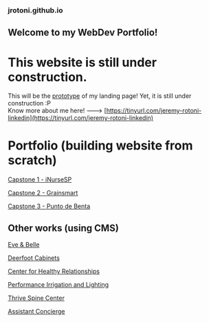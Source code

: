 ### jrotoni.github.io
## Welcome to my WebDev Portfolio!
# This website is still under construction.
This will be the [prototype](https://jrotoni.github.io/b3nc-rotoni-jeremy/mod00-01/) of my landing page! Yet, it is still under construction :P  
Know more about me here! ---> [https://tinyurl.com/jeremy-rotoni-linkedin](https://tinyurl.com/jeremy-rotoni-linkedin)

# Portfolio (building website from scratch)
[Capstone 1 - iNurseSP](https://jrotoni.github.io/b3nc-rotoni-jeremy/csp1/)

[Capstone 2 - Grainsmart](https://grainsmart.000webhostapp.com)

[Capstone 3 - Punto de Benta](https://puntodebenta.000webhostapp.com/)

## Other works (using CMS)
[Eve & Belle](http://www.eveandbelle.com/)

[Deerfoot Cabinets](http://deerfoot.blendmodedigital.com/)

[Center for Healthy Relationships](https://centerforhealthyrelationshipsla.org/)

[Performance Irrigation and Lighting](http://performance.blendmodedigital.com/)

[Thrive Spine Center](http://thrive.blendmodedigital.com/)

[Assistant Concierge](http://ac.blendmodedigital.com/)
